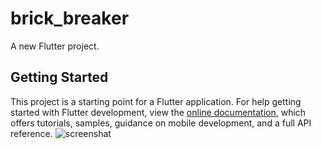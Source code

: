 # brick_breaker

A new Flutter project.

## Getting Started

This project is a starting point for a Flutter application.
For help getting started with Flutter development, view the
[online documentation](https://docs.flutter.dev/), which offers tutorials,
samples, guidance on mobile development, and a full API reference.
![screenshat](https://github.com/garyhillsbj/flutter_brick_breaker_game/assets/152231590/5ca86af2-6ff3-4457-9b6c-25281863293c)
